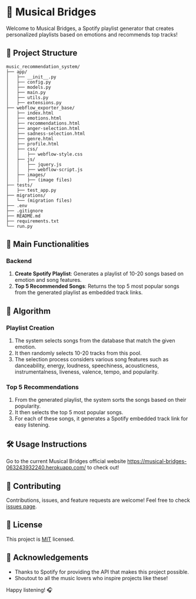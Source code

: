 # 🎵 Musical Bridges

Welcome to Musical Bridges, a Spotify playlist generator that creates personalized playlists based on emotions and recommends top tracks!

## 📁 Project Structure

```
music_recommendation_system/
├── app/
│   ├── __init__.py
│   ├── config.py
│   ├── models.py
│   ├── main.py
│   ├── utils.py
│   ├── extensions.py
├── webflow_exporter_base/
│   ├── index.html
│   ├── emotions.html
│   ├── recommendations.html
│   ├── anger-selection.html
│   ├── sadness-selection.html
│   ├── genre.html
│   ├── profile.html
│   ├── css/
│   │   ├── webflow-style.css
│   ├── js/
│   │   ├── jquery.js
│   │   ├── webflow-script.js
│   ├── images/
│   │   ├── (image files)
├── tests/
│   ├── test_app.py
├── migrations/
│   └── (migration files)
├── .env
├── .gitignore
├── README.md
├── requirements.txt
└── run.py
```

## 🚀 Main Functionalities

### Backend

1. **Create Spotify Playlist**: Generates a playlist of 10-20 songs based on emotion and song features.
2. **Top 5 Recommended Songs**: Returns the top 5 most popular songs from the generated playlist as embedded track links.

## 🧠 Algorithm

### Playlist Creation
1. The system selects songs from the database that match the given emotion.
2. It then randomly selects 10-20 tracks from this pool.
3. The selection process considers various song features such as danceability, energy, loudness, speechiness, acousticness, instrumentalness, liveness, valence, tempo, and popularity.

### Top 5 Recommendations
1. From the generated playlist, the system sorts the songs based on their popularity.
2. It then selects the top 5 most popular songs.
3. For each of these songs, it generates a Spotify embedded track link for easy listening.

## 🛠 Usage Instructions
Go to the current Musical Bridges official website https://musical-bridges-063243932240.herokuapp.com/ to check out!

## 🤝 Contributing

Contributions, issues, and feature requests are welcome! Feel free to check [issues page](https://github.com/RichardJiang-collab/musical-bridges/issues).

## 📝 License

This project is [MIT](https://choosealicense.com/licenses/mit/) licensed.

## 🎉 Acknowledgements

- Thanks to Spotify for providing the API that makes this project possible.
- Shoutout to all the music lovers who inspire projects like these!

Happy listening! 🎧
